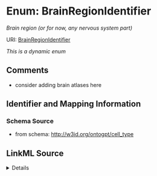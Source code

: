 # Enum: BrainRegionIdentifier




_Brain region (or for now, any nervous system part)_



URI: [BrainRegionIdentifier](BrainRegionIdentifier.md)


_This is a dynamic enum_








## Comments

* consider adding brain atlases here

## Identifier and Mapping Information







### Schema Source


* from schema: http://w3id.org/ontogpt/cell_type




## LinkML Source

<details>
```yaml
name: BrainRegionIdentifier
description: Brain region (or for now, any nervous system part)
comments:
- consider adding brain atlases here
from_schema: http://w3id.org/ontogpt/cell_type
rank: 1000
include:
- reachable_from:
    source_ontology: obo:uberon
    source_nodes:
    - UBERON:0001016
    relationship_types:
    - rdfs:subClassOf
    - BFO:0000050
- reachable_from:
    source_ontology: obo:fbbt
    source_nodes:
    - FBbt:00005093
    relationship_types:
    - rdfs:subClassOf
    - BFO:0000050
- reachable_from:
    source_ontology: obo:wbbt
    source_nodes:
    - WBbt:0005735
    relationship_types:
    - rdfs:subClassOf
    - BFO:0000050

```
</details>
